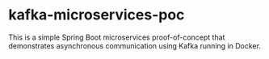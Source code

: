 # kafka-microservices-poc
This is a simple Spring Boot microservices proof-of-concept that demonstrates asynchronous communication using Kafka running in Docker.
